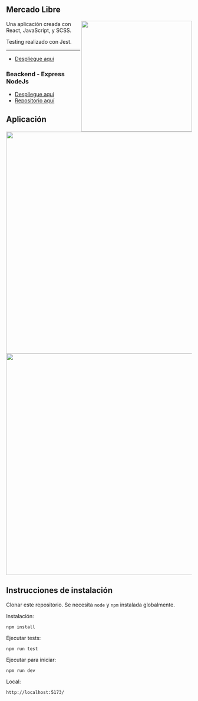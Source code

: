 ## Mercado Libre
<img src="https://github.com/ValentinaRippe/Api-Super-Heroes/assets/94970159/33ace9b0-1338-470a-801d-3e6aafb97b89" width="300" align='right'>
Una aplicación creada con React, JavaScript, y SCSS.

Testing realizado con Jest.

<hr/>

- [Despliegue aquí](https://mercado-libre-vl.netlify.app/#/)

### Beackend - Express NodeJs

- [Despliegue aquí](https://mercado-libre-vl.netlify.app/#/)
- [Repositorio aquí](https://mercado-libre-vl.netlify.app/#/)

## Aplicación

<img src="https://github.com/ValentinaRippe/Api-Super-Heroes/assets/94970159/f9d89eb0-1616-4980-837c-cfb020d79080" width="600" align='center'>

<img src="https://github.com/ValentinaRippe/Api-Super-Heroes/assets/94970159/873a3a55-53ec-4354-a32a-dbfcf2fc158b" width="600" align='center'>

## Instrucciones de instalación

Clonar este repositorio. Se necesita `node` y `npm` instalada globalmente.  

Instalación:

`npm install`  

Ejecutar tests:  

`npm run test`  

Ejecutar para iniciar:

`npm run dev`  

Local:

`http://localhost:5173/`  
